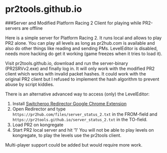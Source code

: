 # pr2tools.github.io
###Server and Modified Platform Racing 2 Client for playing while PR2-servers are offline

Here is a simple server for Platform Racing 2. It runs local and allows to play PR2 alone. 
You can play all levels as long as pr2hub.com is available and also do other things like reading and sending PMs.
LevelEditor is disabled, needs more hacking do get it working (game freezes when it tries to load it).

Visit pr2tools.github.io, download and run the server-binary (PR2SRVv2.exe) and finally log in.
It will only work with the modified PR2 client which works with invalid packet hashes. It could work with the original PR2 client but I refused to implement the hash algorithm to prevent abuse by script kiddies. 

There is an alternative advanced way to access (only) the LevelEditor:
1. Install [Switcheroo Redirector Google Chrome Extension](https://chrome.google.com/webstore/detail/switcheroo-redirector/cnmciclhnghalnpfhhleggldniplelbg/)
2. Open Redirector and type `https://pr2hub.com/files/server_status_2.txt` in the FROM-field and `https://pr2tools.github.io/server_status_2.txt` in the TO-field.
3. Load PR2 on kongregate
4. Start PR2 local server and hit '1'
You will not be able to play levels on kongregate, to play the levels use the pr2tools client.

Multi-player support could be added but would require more work.
